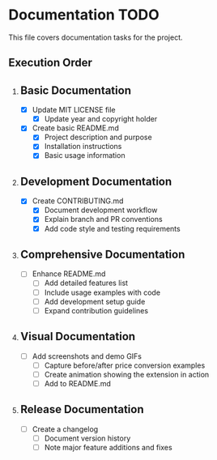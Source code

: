 # Documentation TODO

This file covers documentation tasks for the project.

## Execution Order

1. ## Basic Documentation

   - [x] Update MIT LICENSE file
     - [x] Update year and copyright holder
   - [x] Create basic README.md
     - [x] Project description and purpose
     - [x] Installation instructions
     - [x] Basic usage information

2. ## Development Documentation

   - [x] Create CONTRIBUTING.md
     - [x] Document development workflow
     - [x] Explain branch and PR conventions
     - [x] Add code style and testing requirements

3. ## Comprehensive Documentation

   - [ ] Enhance README.md
     - [ ] Add detailed features list
     - [ ] Include usage examples with code
     - [ ] Add development setup guide
     - [ ] Expand contribution guidelines

4. ## Visual Documentation

   - [ ] Add screenshots and demo GIFs
     - [ ] Capture before/after price conversion examples
     - [ ] Create animation showing the extension in action
     - [ ] Add to README.md

5. ## Release Documentation
   - [ ] Create a changelog
     - [ ] Document version history
     - [ ] Note major feature additions and fixes
